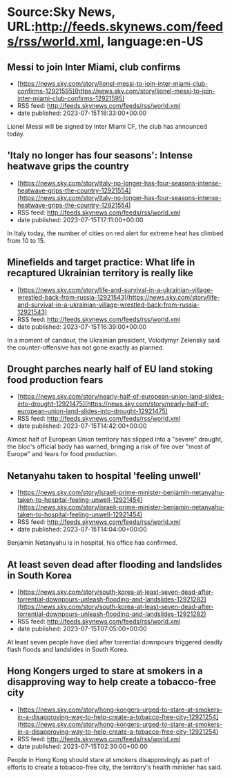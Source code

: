 # Source:Sky News, URL:http://feeds.skynews.com/feeds/rss/world.xml, language:en-US

## Messi to join Inter Miami, club confirms
 - [https://news.sky.com/story/lionel-messi-to-join-inter-miami-club-confirms-12921595](https://news.sky.com/story/lionel-messi-to-join-inter-miami-club-confirms-12921595)
 - RSS feed: http://feeds.skynews.com/feeds/rss/world.xml
 - date published: 2023-07-15T18:33:00+00:00

Lionel Messi will be signed by Inter Miami CF, the club has announced today.

## 'Italy no longer has four seasons': Intense heatwave grips the country
 - [https://news.sky.com/story/italy-no-longer-has-four-seasons-intense-heatwave-grips-the-country-12921554](https://news.sky.com/story/italy-no-longer-has-four-seasons-intense-heatwave-grips-the-country-12921554)
 - RSS feed: http://feeds.skynews.com/feeds/rss/world.xml
 - date published: 2023-07-15T17:11:00+00:00

In Italy today, the number of cities on red alert for extreme heat has climbed from 10 to 15.

## Minefields and target practice: What life in recaptured Ukrainian territory is really like
 - [https://news.sky.com/story/life-and-survival-in-a-ukrainian-village-wrestled-back-from-russia-12921543](https://news.sky.com/story/life-and-survival-in-a-ukrainian-village-wrestled-back-from-russia-12921543)
 - RSS feed: http://feeds.skynews.com/feeds/rss/world.xml
 - date published: 2023-07-15T16:39:00+00:00

In a moment of candour, the Ukrainian president, Volodymyr Zelensky said the counter-offensive has not gone exactly as planned.

## Drought parches nearly half of EU land stoking food production fears
 - [https://news.sky.com/story/nearly-half-of-european-union-land-slides-into-drought-12921475](https://news.sky.com/story/nearly-half-of-european-union-land-slides-into-drought-12921475)
 - RSS feed: http://feeds.skynews.com/feeds/rss/world.xml
 - date published: 2023-07-15T14:42:00+00:00

Almost half of European Union territory has slipped into a "severe" drought, the bloc's official body has warned, bringing a risk of fire over "most of Europe" and fears for food production.

## Netanyahu taken to hospital 'feeling unwell'
 - [https://news.sky.com/story/israeli-prime-minister-benjamin-netanyahu-taken-to-hospital-feeling-unwell-12921454](https://news.sky.com/story/israeli-prime-minister-benjamin-netanyahu-taken-to-hospital-feeling-unwell-12921454)
 - RSS feed: http://feeds.skynews.com/feeds/rss/world.xml
 - date published: 2023-07-15T14:04:00+00:00

Benjamin Netanyahu is in hospital, his office has confirmed.

## At least seven dead after flooding and landslides in South Korea
 - [https://news.sky.com/story/south-korea-at-least-seven-dead-after-torrential-downpours-unleash-flooding-and-landslides-12921282](https://news.sky.com/story/south-korea-at-least-seven-dead-after-torrential-downpours-unleash-flooding-and-landslides-12921282)
 - RSS feed: http://feeds.skynews.com/feeds/rss/world.xml
 - date published: 2023-07-15T07:05:00+00:00

At least seven people have died after torrential downpours triggered deadly flash floods and landslides in South Korea.

## Hong Kongers urged to stare at smokers in a disapproving way to help create a tobacco-free city
 - [https://news.sky.com/story/hong-kongers-urged-to-stare-at-smokers-in-a-disapproving-way-to-help-create-a-tobacco-free-city-12921254](https://news.sky.com/story/hong-kongers-urged-to-stare-at-smokers-in-a-disapproving-way-to-help-create-a-tobacco-free-city-12921254)
 - RSS feed: http://feeds.skynews.com/feeds/rss/world.xml
 - date published: 2023-07-15T02:30:00+00:00

People in Hong Kong should stare at smokers disapprovingly as part of efforts to create a tobacco-free city, the territory's health minister has said.

